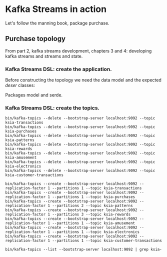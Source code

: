 # Kafka Streams in action

Let's follow the manning book, package purchase.

## Purchase topology

From part 2, kafka streams development, chapters 3 and 4: developing kafka streams and streams and state.

### Kafka Streams DSL: create the application.

Before constructing the topology we need the data model and the expected *deser* classes:

Packages model and serde.

### Kafka Streams DSL: create the topics.

```
bin/kafka-topics --delete --bootstrap-server localhost:9092 --topic ksia-transactions
bin/kafka-topics --delete --bootstrap-server localhost:9092 --topic ksia-purchases
bin/kafka-topics --delete --bootstrap-server localhost:9092 --topic ksia-patterns
bin/kafka-topics --delete --bootstrap-server localhost:9092 --topic ksia-rewards
bin/kafka-topics --delete --bootstrap-server localhost:9092 --topic ksia-amusement
bin/kafka-topics --delete --bootstrap-server localhost:9092 --topic ksia-electronics
bin/kafka-topics --delete --bootstrap-server localhost:9092 --topic ksia-customer-transactions

bin/kafka-topics --create --bootstrap-server localhost:9092 --replication-factor 1 --partitions 1 --topic ksia-transactions
bin/kafka-topics --create --bootstrap-server localhost:9092 --replication-factor 1 --partitions 1 --topic ksia-purchases
bin/kafka-topics --create --bootstrap-server localhost:9092 --replication-factor 1 --partitions 2 --topic ksia-patterns
bin/kafka-topics --create --bootstrap-server localhost:9092 --replication-factor 1 --partitions 3 --topic ksia-rewards
bin/kafka-topics --create --bootstrap-server localhost:9092 --replication-factor 1 --partitions 1 --topic ksia-amusement
bin/kafka-topics --create --bootstrap-server localhost:9092 --replication-factor 1 --partitions 1 --topic ksia-electronics
bin/kafka-topics --create --bootstrap-server localhost:9092 --replication-factor 1 --partitions 1 --topic ksia-customer-transactions

bin/kafka-topics --list --bootstrap-server localhost:9092 | grep ksia-
```